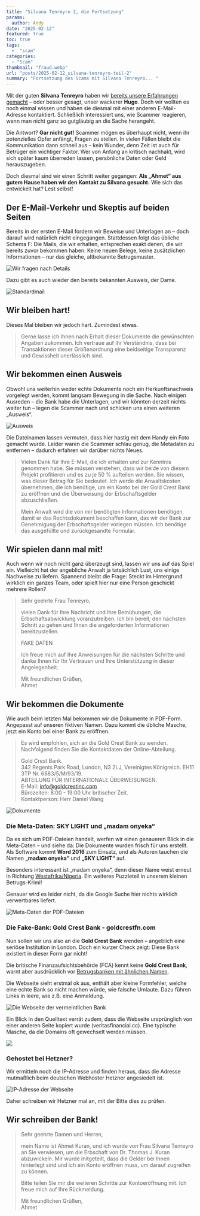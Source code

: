 ```yaml
---
title: "Silvana Tenreyro 2, die Fortsetzung"
params:
  author: Andy
date: "2025-02-12"
featured: true
toc: true
tags:
  -  "scam"
categories:
  - "Scam"
thumbnail: "fraud.webp"
url: "posts/2025-02-12_silvana-tenreyro-teil-2"
summary: "Fortsetzung des Scams mit Silvana Tenreyro... "
---
```


Mit der guten **Silvana Tenreyro** haben wir [bereits unsere Erfahrungen gemacht](/posts/2025-01-26-silvana-tenreyro-4-mio-pfund) – oder besser gesagt, unser wackerer **Hugo**. Doch wir wollten es noch einmal wissen und haben sie diesmal mit einer anderen E-Mail-Adresse kontaktiert. Schließlich interessiert uns, wie Scammer reagieren, wenn man nicht ganz so gutgläubig an die Sache herangeht.  

Die Antwort? **Gar nicht gut!** Scammer mögen es überhaupt nicht, wenn ihr potenzielles Opfer anfängt, Fragen zu stellen. In vielen Fällen bleibt die Kommunikation dann schnell aus – kein Wunder, denn Zeit ist auch für Betrüger ein wichtiger Faktor. Wer von Anfang an kritisch nachhakt, wird sich später kaum überreden lassen, persönliche Daten oder Geld herauszugeben.  

Doch diesmal sind wir einen Schritt weiter gegangen: **Als „Ahmet“ aus gutem Hause haben wir den Kontakt zu Silvana gesucht.** Wie sich das entwickelt hat? Lest selbst!  

## Der E-Mail-Verkehr und Skeptis auf beiden Seiten

Bereits in der ersten E-Mail fordern wir Beweise und Unterlagen an – doch darauf wird natürlich nicht eingegangen. Stattdessen folgt das übliche Schema F: Die Mails, die wir erhalten, entsprechen exakt denen, die wir bereits zuvor bekommen haben. Keine neuen Belege, keine zusätzlichen Informationen – nur das gleiche, altbekannte Betrugsmuster.

![Wir fragen nach Details](/posts/2025-02-12_silvana-tenreyro-teil-2/mail.webp)

Dazu gibt es auch wieder den bereits bekannten Ausweis, der Dame.

![Standardmail](/posts/2025-02-12_silvana-tenreyro-teil-2/mail_1.webp)


## Wir bleiben hart!

Dieses Mal bleiben wir jedoch hart. Zumindest etwas.

> Gerne lasse ich Ihnen nach Erhalt dieser Dokumente die gewünschten Angaben zukommen. Ich vertraue auf Ihr Verständnis, dass bei Transaktionen dieser Größenordnung eine beidseitige Transparenz und Gewissheit unerlässlich sind.  

## Wir bekommen einen Ausweis

Obwohl uns weiterhin weder echte Dokumente noch ein Herkunftsnachweis vorgelegt werden, kommt langsam Bewegung in die Sache. Nach einigen Ausreden – die Bank habe die Unterlagen, und wir könnten derzeit nichts weiter tun – legen die Scammer nach und schicken uns einen weiteren „Ausweis“.

![Ausweis](/posts/2025-02-12_silvana-tenreyro-teil-2/mail_1.webp)

Die Dateinamen lassen vermuten, dass hier hastig mit dem Handy ein Foto gemacht wurde. Leider waren die Scammer schlau genug, die Metadaten zu entfernen – dadurch erfahren wir darüber nichts Neues.

> Vielen Dank für Ihre E-Mail, die ich erhalten und zur Kenntnis genommen habe. Sie müssen verstehen, dass wir beide von diesem Projekt profitieren und es zu je 50 % aufteilen werden. Sie wissen, was dieser Betrag für Sie bedeutet. Ich werde die Anwaltskosten übernehmen, die ich benötige, um ein Konto bei der Gold Crest Bank zu eröffnen und die Überweisung der Erbschaftsgelder abzuschließen.  
>   
> Mein Anwalt wird die von mir benötigten Informationen benötigen, damit er das Rechtsdokument beschaffen kann, das wir der Bank zur Genehmigung der Erbschaftsgelder vorlegen müssen. Ich benötige das ausgefüllte und zurückgesandte Formular.  


## Wir spielen dann mal mit!

Auch wenn wir noch nicht ganz überzeugt sind, lassen wir uns auf das Spiel ein. Vielleicht hat der angebliche Anwalt ja tatsächlich Lust, uns einige Nachweise zu liefern. Spannend bleibt die Frage: Steckt im Hintergrund wirklich ein ganzes Team, oder spielt hier nur eine Person geschickt mehrere Rollen?

> Sehr geehrte Frau Tenreyro,    
>   
> vielen Dank für Ihre Nachricht und Ihre Bemühungen, die Erbschaftsabwicklung voranzutreiben. Ich bin bereit, den nächsten Schritt zu gehen und Ihnen die angeforderten Informationen bereitzustellen.    
>   
> FAKE DATEN
>    
> Ich freue mich auf Ihre Anweisungen für die nächsten Schritte und danke Ihnen für Ihr Vertrauen und Ihre Unterstützung in dieser Angelegenheit.    
>   
> Mit freundlichen Grüßen,    
> Ahmet

## Wir bekommen die Dokumente

Wie auch beim letzten Mal bekommen wir die Dokumente in PDF-Form. Angepasst auf unseren fiktiven Namen. Dazu kommt die übliche Masche, jetzt ein Konto bei einer Bank zu eröffnen.

> Es wird empfohlen, sich an die Gold Crest Bank zu wenden. Nachfolgend finden Sie die Kontaktdaten der Online-Abteilung.  
>   
> Gold Crest Bank.  
> 342 Regents Park Road, London, N3 2LJ, Vereinigtes Königreich. EH11 3TP Nr. 6883/5/M/93/19.  
> ABTEILUNG FÜR INTERNATIONALE ÜBERWEISUNGEN.  
> E-Mail: info@goldcrestinc.com  
> Bürozeiten: 8:00 - 19:00 Uhr britischer Zeit.  
> Kontaktperson: Herr Daniel Wang  


![Dokumente](/posts/2025-02-12_silvana-tenreyro-teil-2/dokumente.webp)

### Die Meta-Daten: SKY LIGHT und „madam onyeka“

Da es sich um PDF-Dateien handelt, werfen wir einen genaueren Blick in die Meta-Daten – und siehe da: Die Dokumente wurden frisch für uns erstellt. Als Software kommt **Word 2016** zum Einsatz, und als Autoren tauchen die Namen **„madam onyeka“** und **„SKY LIGHT“** auf.  

Besonders interessant ist „madam onyeka“, denn dieser Name weist erneut in Richtung [Westafrika/Nigeria](/posts/2025-02-09_feyza-olcay-ybrahim-wer-steckt-hinter-dem-Scam/). Ein weiteres Puzzleteil in unserem kleinen Betrugs-Krimi!

Genauer wird es leider nicht, da die Google Suche hier nichts wirklich verwertbares liefert.

![Meta-Daten der PDF-Dateien](/posts/2025-02-12_silvana-tenreyro-teil-2/meta.png)


### Die Fake-Bank: Gold Crest Bank - goldcrestfn.com

Nun sollen wir uns also an die **Gold Crest Bank** wenden – angeblich eine seriöse Institution in London. Doch ein kurzer Check zeigt: Diese Bank existiert in dieser Form gar nicht!  

Die britische Finanzaufsichtsbehörde (FCA) kennt keine **Gold Crest Bank**, warnt aber ausdrücklich vor [Betrugsbanken mit ähnlichen Namen](https://www.fca.org.uk/news/warnings/goldcrest-international-ltd-t-goldcrest-holdings-ltd).  

Die Webseite sieht erstmal ok aus, enthält aber kleine Formfehler, welche eine echte Bank so nicht machen würde, wie falsche Umlaute. Dazu führen Links in leere, wie z.B. eine Anmeldung.

![Die Webseite der vermeintlichen Bank](/posts/2025-02-12_silvana-tenreyro-teil-2/bank.webp)

Ein Blick in den Quelltext verrät zudem, dass die Webseite ursprünglich von einer anderen Seite kopiert wurde (veritasfinancial.cc). Eine typische Masche, da die Domains oft gewechselt werden müssen.

![](/posts/2025-02-12_silvana-tenreyro-teil-2/kopiert.webp)

### Gehostet bei Hetzner?

Wir ermitteln noch die IP-Adresse und finden heraus, dass die Adresse mutmaßlich beim deutschen Webhoster Hetzner angesiedelt ist.

![IP-Adresse der Webseite](/posts/2025-02-12_silvana-tenreyro-teil-2/ip.png)

Daher schreiben wir Hetzner mal an, mit der Bitte dies zu prüfen.

## Wir schreiben der Bank!

> Sehr geehrte Damen und Herren,    
>   
> mein Name ist Ahmet Kuran, und ich wurde von Frau Silvana Tenreyro an Sie verwiesen, um die Erbschaft von Dr. Thomas J. Kuran abzuwickeln. Mir wurde mitgeteilt, dass die Gelder bei Ihnen hinterlegt sind und ich ein Konto eröffnen muss, um darauf zugreifen zu können.    
>   
> Bitte teilen Sie mir die weiteren Schritte zur Kontoeröffnung mit. Ich freue mich auf Ihre Rückmeldung.    
>   
> Mit freundlichen Grüßen,    
> Ahmet 
